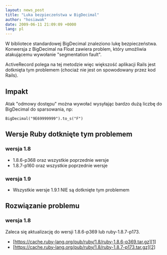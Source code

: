 ```yaml
---
layout: news_post
title: "Luka bezpieczeństwa w BigDecimal"
author: "hosiawak"
date: 2009-06-11 21:09:09 +0000
lang: pl
---
```


W bibliotece standardowej BigDecimal znaleziono lukę bezpieczeństwa.
Konwersja z BigDecimal na Float zawiera problem, który umożliwia
atakującemu wywołanie \"segmentation fault\".

ActiveRecord polega na tej metodzie więc większość aplikacji Rails jest
dotknięta tym problemem (chociaż nie jest on spowodowany przez kod
Rails).

## Impakt

Atak \"odmowy dostępu\" można wywołać wysyłając bardzo dużą liczbę do
BigDecimal do sparsowania, np:


    BigDecimal("9E69999999").to_s("F")

## Wersje Ruby dotknięte tym problemem

### wersja 1.8

* 1\.8.6-p368 oraz wszystkie poprzednie wersje
* 1\.8.7-p160 oraz wszystkie poprzednie wersje

### wersja 1.9

* Wszystkie wersje 1.9.1 NIE są dotknięte tym problemem

## Rozwiązanie problemu

### wersja 1.8

Zaleca się aktualizację do wersji 1.8.6-p369 lub ruby-1.8.7-p173.

* [https://cache.ruby-lang.org/pub/ruby/1.8/ruby-1.8.6-p369.tar.gz][1]
* [https://cache.ruby-lang.org/pub/ruby/1.8/ruby-1.8.7-p173.tar.gz][2]



[1]: https://cache.ruby-lang.org/pub/ruby/1.8/ruby-1.8.6-p369.tar.gz
[2]: https://cache.ruby-lang.org/pub/ruby/1.8/ruby-1.8.7-p173.tar.gz
